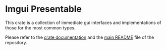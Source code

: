 # Imgui Presentable

This crate is a collection of immediate gui interfaces and
implementations of those for the most common types.

Please refer to the [crate documentation](https://docs.rs/crate/imgui_presentable/latest) and the
[main README](https://github.com/vityafx/imgui_presentable/README.md)
file of the repository.
